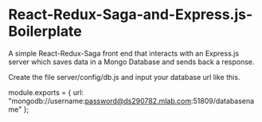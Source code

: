 # React-Redux-Saga-and-Express.js-Boilerplate

A simple React-Redux-Saga front end that interacts with an Express.js
server which saves data in a Mongo Database and sends back a response.


Create the file server/config/db.js and input your database url like this.

module.exports = {
    url: "mongodb://username:password@ds290782.mlab.com:51809/databasename"
};
